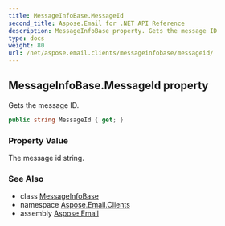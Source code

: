 ```yaml
---
title: MessageInfoBase.MessageId
second_title: Aspose.Email for .NET API Reference
description: MessageInfoBase property. Gets the message ID
type: docs
weight: 80
url: /net/aspose.email.clients/messageinfobase/messageid/
---
```

## MessageInfoBase.MessageId property

Gets the message ID.

```csharp
public string MessageId { get; }
```

### Property Value

The message id string.

### See Also

* class [MessageInfoBase](../)
* namespace [Aspose.Email.Clients](../../messageinfobase/)
* assembly [Aspose.Email](../../../)


